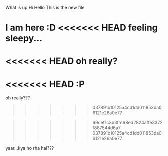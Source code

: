 What is up
Hi Hello
This is the new file

I am here :D
<<<<<<< HEAD
feeling sleepy...
=======
<<<<<<< HEAD
oh really?
=======
<<<<<<< HEAD
:P
=======
oh really???
>>>>>>> 037891b10125a4cd1dd011853da06121e26a0e77

>>>>>>> 69cef1c3b3fa198ed2824affe3372f887544d6a7
>>>>>>> 037891b10125a4cd1dd011853da06121e26a0e77

yaar...kya ho rha hai???